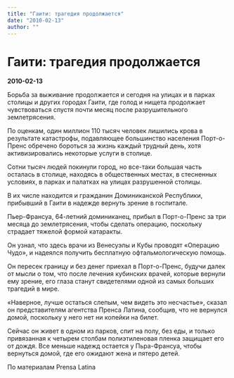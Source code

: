 ```yaml
---
title: "Гаити: трагедия продолжается"
date: "2010-02-13"
author: ""
---
```


# Гаити: трагедия продолжается

**2010-02-13** 

Борьба за выживание продолжается и сегодня на улицах и в парках столицы и других городах Гаити, где голод и нищета продолжает чувствоваться спустя почти месяц после разрушительного землетрясения.

По оценкам, один миллион 110 тысяч человек лишились крова в результате катастрофы, подавляющее большинство населения Порт-о-Пренс обречено бороться за жизнь каждый трудный день, хотя активизировались некоторые услуги в столице.

Сотни тысяч людей покинули город, но все-таки большая часть осталась в столице, находясь в общественных местах, в стесненных условиях, в парках и палатках на улицах разрушенной столицы.

В их числе находится и гражданин Доминиканской Республики, прибывший в Гаити в надежде вернуть зрение в госпитале.

Пьер-Франсуа, 64-летний доминиканец, прибыл в Порт-о-Пренс за три месяца до землетрясения, чтобы сделать операцию, поскольку страдает тяжелой формой катаракты.

Он узнал, что здесь врачи из Венесуэлы и Кубы проводят «Операцию Чудо», и надеялся получить бесплатную офтальмологическую помощь.

Он пересек границу и без денег приехал в Порт-о-Пренс, будучи далек от мысли о том, что после лечения кубинских врачей, которые вернули ему зрение, его глаза станут свидетелями одной из самых больших трагедий в мире.

«Наверное, лучше остаться слепым, чем видеть это несчастье», сказал он представителям агентства Пренса Латина, сообщив, что не вернулся домой, поскольку у него нет ни копейки на билет.

Сейчас он живет в одном из парков, спит на полу, без еды, и только привязанная к четырем столбам полиэтиленовая пленка защищает его от дождя. Все меньше надежд остается у Пьра-Франсуа, чтобы вернуться домой, где его ожидают жена и пятеро детей.

По материалам Prensa Latina